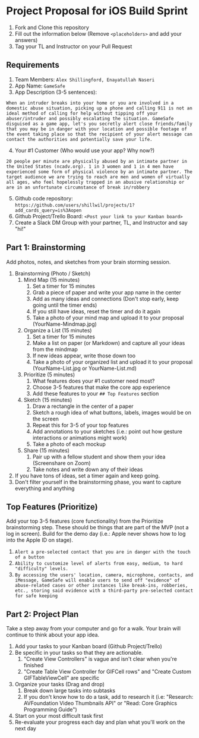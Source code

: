 # Project Proposal for iOS Build Sprint

1. Fork and Clone this repository
2. Fill out the information below (Remove `<placeholders>` and add your answers)
3. Tag your TL and Instructor on your Pull Request

## Requirements

1. Team Members: `Alex Shillingford, Enayatullah Naseri`
2. App Name: `GameSafe`
3. App Description (3-5 sentences):

`When an intruder breaks into your home or you are involved in a domestic abuse situation, picking up a phone and calling 911 is not an ideal method of calling for help without tipping off your abuser/intruder and possibly escalating the situation. GameSafe disguised as a game app, let's you secretly alert close friends/family that you may be in danger with your location and possible footage of the event taking place so that the recipient of your alert message can contact the authorities and potentially save your life.`
    
4. Your #1 Customer (Who would use your app? Why now?)
 
 `20 people per minute are physically abused by an intimate partner in the United States (ncadv.org). 1 in 3 women and 1 in 4 men have experienced some form of physical violence by an intimate partner. The target audience we are trying to reach are men and women of virtually all ages, who feel hopelessly trapped in an abusive relationship or are in an unfortunate circumstance of break in/robbery`
    
5. Github code repository: `https://github.com/users/shillwil/projects/1?add_cards_query=is%3Aopen`
6. Github Project/Trello Board: `<Post your link to your Kanban board>`
7. Create a Slack DM Group with your partner, TL, and Instructor and say "hi!"

## Part 1: Brainstorming

Add photos, notes, and sketches from your brain storming session. 

1. Brainstorming (Photo / Sketch)
    1. Mind Map (15 minutes)
        1. Set a timer for 15 minutes
        2. Grab a piece of paper and write your app name in the center
        3. Add as many ideas and connections (Don't stop early, keep going until the timer ends)
        4. If you still have ideas, reset the timer and do it again
        5. Take a photo of your mind map and upload it to your proposal (YourName-Mindmap.jpg)
    2. Organize a List (15 minutes)
        1. Set a timer for 15 minutes
        2. Make a list on paper (or Markdown) and capture all your ideas from the mindmap
        3. If new ideas appear, write those down too
        4. Take a photo of your organized list and upload it to your proposal (YourName-List.jpg or YourName-List.md)
    3. Prioritize (5 minutes)
        1. What features does your #1 customer need most?
        2. Choose 3-5 features that make the core app experience
        3. Add these features to your `## Top Features` section
    4. Sketch (15 minutes)
        1. Draw a rectangle in the center of a paper
        2. Sketch a rough idea of what buttons, labels, images would be on the screen
        3. Repeat this for 3-5 of your top features
        4. Add annotations to your sketches (i.e.: point out how gesture interactions or animations might work)
        5. Take a photo of each mockup
    5. Share (15 minutes)
        1. Pair up with a fellow student and show them your idea (Screenshare on Zoom)
        2. Take notes and write down any of their ideas
2. If you have tons of ideas, set a timer again and keep going.
3. Don't filter yourself in the brainstorming phase, you want to capture everything and anything

## Top Features (Prioritize)

Add your top 3-5 features (core functionality) from the Prioritize brainstorming step. These should be things that are part of the MVP (not a log in screen). Build for the demo day (i.e.: Apple never shows how to log into the Apple ID on stage).

1. `Alert a pre-selected contact that you are in danger with the touch of a button`
2. `Ability to customize level of alerts from easy, medium, to hard "difficulty" levels.`
3. `By accessing the users' location, camera, microphone, contacts, and iMessage, GameSafe will enable users to send off "evidence" of abuse-related cases or other instances like break-ins, robberies, etc., storing said evidence with a third-party pre-selected contact for safe keeping`

## Part 2: Project Plan

Take a step away from your computer and go for a walk. Your brain will continue to think about your app idea.

1. Add your tasks to your Kanban board (Github Project/Trello)
2. Be specific in your tasks so that they are actionable.
    1. "Create View Controllers" is vague and isn't clear when you're finished
    2. "Create Table View Controller for GIFCell rows" and "Create Custom GIFTableViewCell" are specific
3. Organize your tasks (Drag and drop)
    1. Break down large tasks into subtasks
    2. If you don't know how to do a task, add to research it (i.e: "Research: AVFoundation Video Thumbnails API" or "Read: Core Graphics Programming Guide")
4. Start on your most difficult task first
5. Re-evaluate your progress each day and plan what you'll work on the next day

